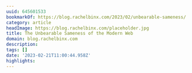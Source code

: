 ```yaml
---
uuid: 645601533
bookmarkOf: https://blog.rachelbinx.com/2023/02/unbearable-sameness/
category: article
headImage: https://blog.rachelbinx.com/placeholder.jpg
title: The Unbearable Sameness of the Modern Web
domain: blog.rachelbinx.com
description: 
tags: []
date: '2023-02-21T11:00:44.958Z'
highlights: 
---
```



